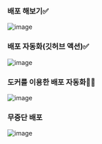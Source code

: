 ### 배포 해보기✅
![image](https://github.com/user-attachments/assets/68c8dda2-a3ca-45d4-9f15-8cd83802d9a8)

### 배포 자동화(깃허브 액션)✅
![image](https://github.com/user-attachments/assets/5f6247ce-1fdf-4d5f-9dcb-c3b34bceaf20)

### 도커를 이용한 배포 자동화🙅‍♂️
![image](https://github.com/user-attachments/assets/52258450-5409-4810-8d5a-e97cd2211a44)

### 무중단 배포
![image](https://github.com/user-attachments/assets/510bb1d4-b1f4-4b1d-b2e8-5cc985080f47)

